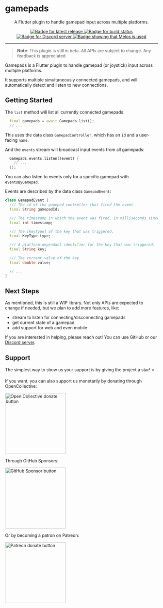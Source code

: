 # gamepads

<p align="center">
  A Flutter plugin to handle gamepad input across multiple platforms.
</p>

<p align="center">
  <a title="Pub" href="https://pub.dev/packages/gamepads">
    <img
      src="https://img.shields.io/pub/v/gamepads.svg?style=popout&include_prereleases"
      alt="Badge for latest release"
    />
  </a>
  <a title="Build Status" href="https://github.com/flame-engine/gamepads/actions?query=workflow%3Acicd+branch%3Amain">
    <img
      src="https://github.com/flame-engine/gamepads/workflows/cicd/badge.svg?branch=main"
      alt="Badge for build status"
    />
  </a>
  <a title="Discord" href="https://discord.gg/pxrBmy4">
    <img src="https://img.shields.io/discord/509714518008528896.svg" alt="Badge for Discord server"/>
  </a>
  <a title="Melos" href="https://github.com/invertase/melos">
    <img
      src="https://img.shields.io/badge/maintained%20with-melos-f700ff.svg"
      alt="Badge showing that Melos is used"
    />
  </a>
</p>

---

> **Note**: This plugin is still in beta. All APIs are subject to change. Any feedback is appreciated.

Gamepads is a Flutter plugin to handle gamepad (or joystick) input across multiple platforms.

It supports multiple simultaneously connected gamepads, and will automatically detect and listen to
new connections.


## Getting Started

The `list` method will list all currently connected gamepads:

```dart
  final gamepads = await Gamepads.list();
  // ...
```

This uses the data class `GamepadController`, which has an `id` and a user-facing `name`.

And the `events` stream will broadcast input events from all gamepads:

```dart
  Gamepads.events.listen((event) {
    // ...
  });
```

You can also listen to events only for a specific gamepad with `eventsByGamepad`.

Events are described by the data class `GamepadEvent`:

```dart
class GamepadEvent {
  /// The id of the gamepad controller that fired the event.
  final String gamepadId;

  /// The timestamp in which the event was fired, in milliseconds since epoch.
  final int timestamp;

  /// The [KeyType] of the key that was triggered.
  final KeyType type;

  /// A platform-dependant identifier for the key that was triggered.
  final String key;

  /// The current value of the key.
  final double value;

  // ...
}
```


## Next Steps

As mentioned, this is still a WIP library. Not only APIs are expected to change if needed, but we
 plan to add more features, like:

- stream to listen for connecting/disconnecting gamepads
- get current state of a gamepad
- add support for web and even mobile

If you are interested in helping, please reach out!
You can use GitHub or our [Discord server](https://discord.gg/pxrBmy4).


## Support

The simplest way to show us your support is by giving the project a star! :star:

If you want, you can also support us monetarily by donating through OpenCollective:

<a href="https://opencollective.com/blue-fire/donate" target="_blank">
  <img
    src="https://opencollective.com/blue-fire/donate/button@2x.png?color=blue"
    width=200
    alt="Open Collective donate button"
  />
</a>

Through GitHub Sponsors:

<a href="https://github.com/sponsors/bluefireteam" target="_blank">
  <img
    src="https://img.shields.io/badge/Github%20Sponsor-blue?style=for-the-badge&logo=github&logoColor=white"
    width=200
    alt="GitHub Sponsor button"
  />
</a>

Or by becoming a patron on Patreon:

<a href="https://www.patreon.com/bluefireoss" target="_blank">
  <img
   src="https://c5.patreon.com/external/logo/become_a_patron_button.png"
   width=200
   alt="Patreon donate button"
  />
</a>
